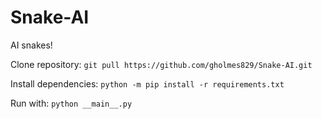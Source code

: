 # Snake-AI
AI snakes!

Clone repository: `git pull https://github.com/gholmes829/Snake-AI.git`

Install dependencies: `python -m pip install -r requirements.txt`

Run with: `python __main__.py`


